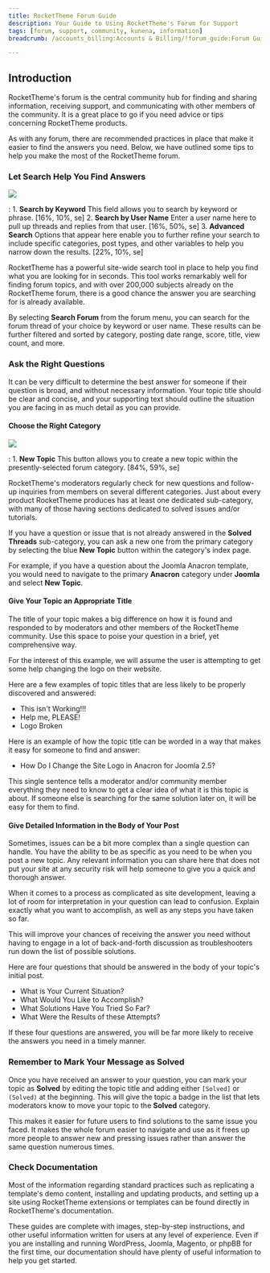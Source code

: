 ```yaml
---
title: RocketTheme Forum Guide
description: Your Guide to Using RocketTheme's Forum for Support
tags: [forum, support, community, kunena, information]
breadcrumb: /accounts_billing:Accounts & Billing/!forum_guide:Forum Guide/

---
```


Introduction
-----

RocketTheme's forum is the central community hub for finding and sharing information, receiving support, and communicating with other members of the community. It is a great place to go if you need advice or tips concerning RocketTheme products.

As with any forum, there are recommended practices in place that make it easier to find the answers you need. Below, we have outlined some tips to help you make the most of the RocketTheme forum.

### Let Search Help You Find Answers

![][forumsearch]

:   1. **Search by Keyword** This field allows you to search by keyword or phrase. [16%, 10%, se]
    2. **Search by User Name** Enter a user name here to pull up threads and replies from that user. [16%, 50%, se]
    3. **Advanced Search** Options that appear here enable you to further refine your search to include specific categories, post types, and other variables to help you narrow down the results. [22%, 10%, se]

RocketTheme has a powerful site-wide search tool in place to help you find what you are looking for in seconds. This tool works remarkably well for finding forum topics, and with over 200,000 subjects already on the RocketTheme forum, there is a good chance the answer you are searching for is already available.

By selecting **Search Forum** from the forum menu, you can search for the forum thread of your choice by keyword or user name. These results can be further filtered and sorted by category, posting date range, score, title, view count, and more.

### Ask the Right Questions

It can be very difficult to determine the best answer for someone if their question is broad, and without necessary information. Your topic title should be clear and concise, and your supporting text should outline the situation you are facing in as much detail as you can provide.

#### Choose the Right Category

![][categoryselection]

:   1. **New Topic** This button allows you to create a new topic within the presently-selected forum category. [84%, 59%, se]

RocketTheme's moderators regularly check for new questions and follow-up inquiries from members on several different categories. Just about every product RocketTheme produces has at least one dedicated sub-category, with many of those having sections dedicated to solved issues and/or tutorials.

If you have a question or issue that is not already answered in the **Solved Threads** sub-category, you can ask a new one from the primary category by selecting the blue **New Topic** button within the category's index page.

For example, if you have a question about the Joomla Anacron template, you would need to navigate to the primary **Anacron** category under **Joomla** and select **New Topic**. 

#### Give Your Topic an Appropriate Title

The title of your topic makes a big difference on how it is found and responded to by moderators and other members of the RocketTheme community. Use this space to poise your question in a brief, yet comprehensive way.

For the interest of this example, we will assume the user is attempting to get some help changing the logo on their website.

Here are a few examples of topic titles that are less likely to be properly discovered and answered:

* This isn't Working!!!
* Help me, PLEASE!
* Logo Broken

Here is an example of how the topic title can be worded in a way that makes it easy for someone to find and answer:

* How Do I Change the Site Logo in Anacron for Joomla 2.5?

This single sentence tells a moderator and/or community member everything they need to know to get a clear idea of what it is this topic is about. If someone else is searching for the same solution later on, it will be easy for them to find.

#### Give Detailed Information in the Body of Your Post

Sometimes, issues can be a bit more complex than a single question can handle. You have the ability to be as specific as you need to be when you post a new topic. Any relevant information you can share here that does not put your site at any security risk will help someone to give you a quick and thorough answer.

When it comes to a process as complicated as site development, leaving a lot of room for interpretation in your question can lead to confusion. Explain exactly what you want to accomplish, as well as any steps you have taken so far. 

This will improve your chances of receiving the answer you need without having to engage in a lot of back-and-forth discussion as troubleshooters run down the list of possible solutions.

Here are four questions that should be answered in the body of your topic's initial post.

* What is Your Current Situation?
* What Would You Like to Accomplish?
* What Solutions Have You Tried So Far?
* What Were the Results of these Attempts?

If these four questions are answered, you will be far more likely to receive the answers you need in a timely manner. 

### Remember to Mark Your Message as Solved

Once you have received an answer to your question, you can mark your topic as **Solved** by editing the topic title and adding either `[Solved]` or `(Solved)` at the beginning. This will give the topic a badge in the list that lets moderators know to move your topic to the **Solved** category.

This makes it easier for future users to find solutions to the same issue you faced. It makes the whole forum easier to navigate and use as it frees up more people to answer new and pressing issues rather than answer the same question numerous times.

### Check Documentation

Most of the information regarding standard practices such as replicating a template's demo content, installing and updating products, and setting up a site using RocketTheme extensions or templates can be found directly in RocketTheme's documentation. 

These guides are complete with images, step-by-step instructions, and other useful information written for users at any level of experience. Even if you are installing and running WordPress, Joomla, Magento, or phpBB for the first time, our documentation should have plenty of useful information to help you get started.

[forumsearch]: assets/forumsearch.jpg
[categoryselection]: assets/categoryselection.jpg